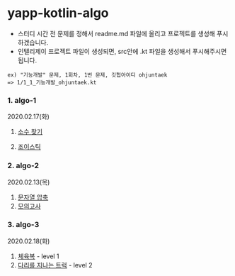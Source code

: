 # yapp-kotlin-algo
- 스터디 시간 전 문제를 정해서 readme.md 파일에 올리고 프로젝트를 생성해 푸시 하겠습니다.
- 인텔리제이 프로젝트 파일이 생성되면, src안에 .kt 파일을 생성해서 푸시해주시면 됩니다.
```
ex) "기능개발" 문제, 1회차, 1번 문제, 깃헙아이디 ohjuntaek  
=> 1/1_1_기능개발_ohjuntaek.kt
```

### 1. algo-1 
2020.02.17(화)

1. [소수 찾기](https://www.welcomekakao.com/learn/courses/30/lessons/42839?language=kotlin)

2. [조이스틱](https://programmers.co.kr/learn/courses/30/lessons/42860?language=kotlin)

### 2. algo-2
2020.02.13(목)

1. [문자열 압축](https://programmers.co.kr/learn/courses/30/lessons/60057)
2. [모의고사](https://programmers.co.kr/learn/courses/30/lessons/42840)

### 3. algo-3
2020.02.18(화)

1. [체육복](https://programmers.co.kr/learn/courses/30/lessons/42862) - level 1
2. [다리를 지나는 트럭](https://programmers.co.kr/learn/courses/30/lessons/42583) - level 2